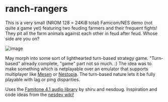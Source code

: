 # ranch-rangers
This is a very small (NROM 128 = 24KiB total) Famicom/NES demo (not quite a game yet) featuring two feuding farmers and their frequent fights! They pit all the farm animals against each other in feud after feud. Whose side are you on?

![image](https://i.imgur.com/TabRO8c.png)

May morph into some sort of lighthearted turn-based strategy game. "Turn-based" already complete, "game" part not so much. :) The idea was to make something which is netplayable over an emulator that supports multiplayer like [Mesen](https://www.mesen.ca/) or [Nestopia](http://nestopia.sourceforge.net/). The turn-based nature lets it be fully playable with lag or ping disparities.

Uses the [Famitone 4.1 audio library](https://github.com/nesdoug/famitone4.1) by shiru and nesdoug. Inspiration and code ideas from the [nesdev wiki!](http://wiki.nesdev.com/w/index.php/Nesdev_Wiki)
